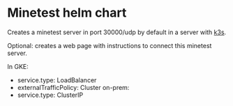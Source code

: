 # Minetest helm chart

Creates a minetest server in port 30000/udp by default in a server with [k3s](https://k3s.io/).

Optional: creates a web page with instructions to connect this minetest server.

In GKE:
- service.type: LoadBalancer
- externalTrafficPolicy: Cluster
on-prem:
- service.type: ClusterIP
